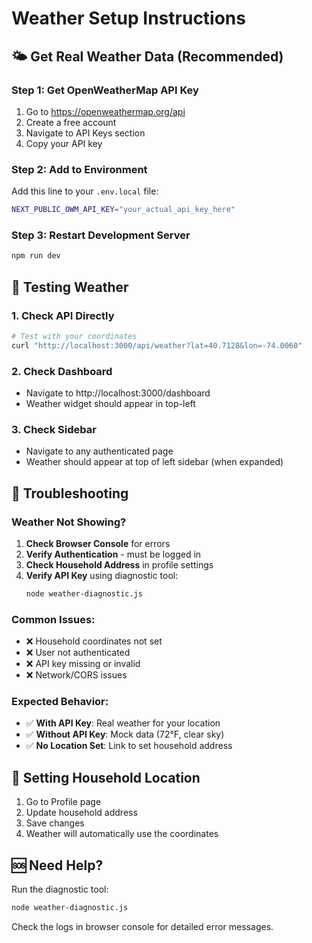 # Weather Setup Instructions

## 🌤️ Get Real Weather Data (Recommended)

### Step 1: Get OpenWeatherMap API Key
1. Go to https://openweathermap.org/api
2. Create a free account
3. Navigate to API Keys section
4. Copy your API key

### Step 2: Add to Environment
Add this line to your `.env.local` file:
```bash
NEXT_PUBLIC_OWM_API_KEY="your_actual_api_key_here"
```

### Step 3: Restart Development Server
```bash
npm run dev
```

## 🧪 Testing Weather

### 1. Check API Directly
```bash
# Test with your coordinates
curl "http://localhost:3000/api/weather?lat=40.7128&lon=-74.0060"
```

### 2. Check Dashboard
- Navigate to http://localhost:3000/dashboard
- Weather widget should appear in top-left

### 3. Check Sidebar
- Navigate to any authenticated page
- Weather should appear at top of left sidebar (when expanded)

## 🔧 Troubleshooting

### Weather Not Showing?
1. **Check Browser Console** for errors
2. **Verify Authentication** - must be logged in
3. **Check Household Address** in profile settings
4. **Verify API Key** using diagnostic tool:
   ```bash
   node weather-diagnostic.js
   ```

### Common Issues:
- ❌ Household coordinates not set
- ❌ User not authenticated  
- ❌ API key missing or invalid
- ❌ Network/CORS issues

### Expected Behavior:
- ✅ **With API Key**: Real weather for your location
- ✅ **Without API Key**: Mock data (72°F, clear sky)
- ✅ **No Location Set**: Link to set household address

## 📍 Setting Household Location

1. Go to Profile page
2. Update household address
3. Save changes
4. Weather will automatically use the coordinates

## 🆘 Need Help?

Run the diagnostic tool:
```bash
node weather-diagnostic.js
```

Check the logs in browser console for detailed error messages.